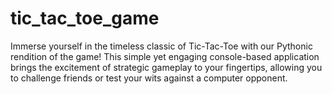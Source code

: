 # tic_tac_toe_game
Immerse yourself in the timeless classic of Tic-Tac-Toe with our Pythonic rendition of the game! This simple yet engaging console-based application brings the excitement of strategic gameplay to your fingertips, allowing you to challenge friends or test your wits against a computer opponent.
